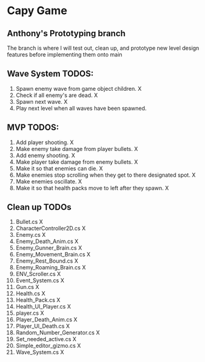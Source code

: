 # Capy Game

## Anthony's Prototyping branch

The branch is where I will test out, clean up, and prototype new level design features before implementing them onto main

## Wave System TODOS:

1. Spawn enemy wave from game object children. X
2. Check if all enemy's are dead. X
3. Spawn next wave. X
4. Play next level when all waves have been spawned.

## MVP TODOS:

1. Add player shooting. X
2. Make enemy take damage from player bullets. X
3. Add enemy shooting. X
4. Make player take damage from enemy bullets. X
5. Make it so that enemies can die. X
6. Make enemies stop scrolling when they get to there designated spot. X
7. Make enemies oscillate. X
8. Make it so that health packs move to left after they spawn. X

## Clean up TODOs

1. Bullet.cs X
2. CharacterController2D.cs X
3. Enemy.cs X
4. Enemy_Death_Anim.cs X
5. Enemy_Gunner_Brain.cs X
6. Enemy_Movement_Brain.cs X
7. Enemy_Rest_Bound.cs X
8. Enemy_Roaming_Brain.cs X
9. ENV_Scroller.cs X
10. Event_System.cs X
11. Gun.cs X
12. Health.cs X
13. Health_Pack.cs X
14. Health_UI_Player.cs X
15. player.cs X
16. Player_Death_Anim.cs X
17. Player_UI_Death.cs X
18. Random_Number_Generator.cs X
19. Set_needed_active.cs X
20. Simple_editor_gizmo.cs X
21. Wave_System.cs X
